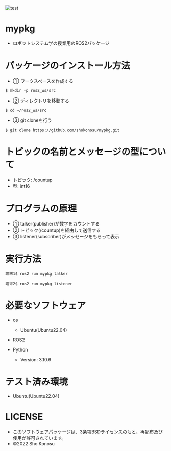 ![test](https://github.com/shokonosu/mypkg/actions/workflows/test.yml/badge.svg)
# mypkg
* ロボットシステム学の授業用のROS2パッケージ

# パッケージのインストール方法
* ① ワークスペースを作成する
```
$ mkdir -p ros2_ws/src
```
* ② ディレクトリを移動する
```
$ cd ~/ros2_ws/src
```
* ③ git cloneを行う
```
$ git clone https://github.com/shokonosu/mypkg.git
```

# トピックの名前とメッセージの型について
* トピック: /countup
* 型: int16

# プログラムの原理
* ① talker(publisher)が数字をカウントする
* ② トピック(/countup)を経由して送信する
* ③ listener(subscriber)がメッセージをもらって表示

# 実行方法
```
端末1$ ros2 run mypkg talker
```
```
端末2$ ros2 run mypkg listener
``` 

# 必要なソフトウェア
* os
  * Ubuntu(Ubuntu22.04)

* ROS2

* Python
  * Version: 3.10.6

# テスト済み環境
* Ubuntu(Ubuntu22.04)

# LICENSE
* このソフトウェアパッケージは、3条項BSDライセンスのもと、再配布及び使用が許可されています。
* ©2022 Sho Konosu 
